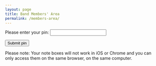 ```yaml
---
layout: page
title: Band Members' Area
permalink: /members-area/
---
```

Please enter your pin:
<input type="password" id="myPin">

<button onclick="checkPin()">Submit pin</button>

<p>Please note: Your note boxes will not work in iOS or Chrome and you can only access them on the same browser, on the same computer.</p>
<script>
function checkPin() {
  var pin = document.getElementById("myPin").value;
  if (pin == 1678) {
    window.open("https://livethebeatband.github.io/members-area/daniel", "_self");
  /*} else if (pin == 3682) {
    window.open("https://livethebeatband.github.io/members-area/william", "_self");*/
  } else if (pin == 4830) {
    window.open("https://livethebeatband.github.io/members-area/astrid", "_self");
  } else if (pin == 8902) {
    window.open("https://livethebeatband.github.io/members-area/helen", "_self");
  } else if (pin == 5267) {
    window.open("https://livethebeatband.github.io/members-area/rohan", "_self");
  } else if (pin == 2567) {
    window.open("https://livethebeatband.github.io/members-area/joseph", "_self");
  } else if (pin == 4382) {
    window.open("https://livethebeatband.github.io/members-area/michael", "_self");
  } else if (pin == 6518) {
    window.open("https://livethebeatband.github.io/members-area/admin", "_self");
  } else {
    alert("That is not a valid pin. Access denied! Try again!");
  }
}
</script>
